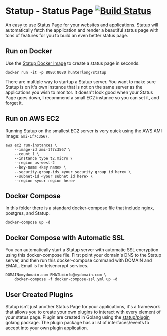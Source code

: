 # Statup - Status Page [![Build Status](https://travis-ci.org/hunterlong/statup.svg?branch=master)](https://travis-ci.org/hunterlong/statup)
An easy to use Status Page for your websites and applications. Statup will automatically fetch the application and render a beautiful status page with tons of features 
for you to build an even better status page. 

## Run on Docker
Use the [Statup Docker Image](https://hub.docker.com/r/hunterlong/statup) to create a status page in seconds.
```
docker run -it -p 8080:8080 hunterlong/statup
```

There are multiple way to startup a Statup server. You want to make sure Statup is on it's own instance that is not on the same server as the applications you wish to monitor. 
It doesn't look good when your Status Page goes down, I recommend a small EC2 instance so you can set it, and forget it.

## Run on AWS EC2
Running Statup on the smallest EC2 server is very quick using the AWS AMI Image: `ami-1f7c3567`.
```
aws ec2 run-instances \ 
    --image-id ami-1f7c3567 \
    --count 1 \ 
    --instance type t2.micro \ 
    --region us-west-2
    --key-name <key name> \ 
    --security-group-ids <your security group id here> \ 
    --subnet-id <your subnet id here> \ 
    --region <your region here>
```

## Docker Compose
In this folder there is a standard docker-compose file that include nginx, postgres, and Statup. 
```$xslt
docker-compose up -d
```

## Docker Compose with Automatic SSL
You can automatically start a Statup server with automatic SSL encryption using this docker-compose file. First point your domain's DNS to the Statup server, and then run this docker-compose command with DOMAIN and EMAIL. Email is for letsencrypt services.
```
DOMAIN=mydomain.com EMAIL=info@mydomain.com \
    docker-compose -f docker-compose-ssl.yml up -d
```

## User Created Plugins
Statup isn't just another Status Page for your applications, it's a framework that allows you to create your own plugins to interact with every element of your status page.
Plugin are created in Golang using the [statup/plugin](https://github.com/hunterlong/statup/tree/master/plugin) golang package. The plugin package has a list of 
interfaces/events to accept into your own plugin application. 